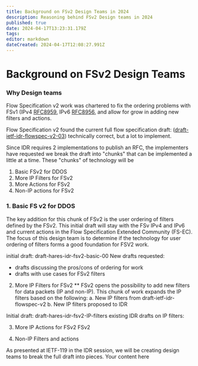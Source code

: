 ```yaml
---
title: Background on FSv2 Design Teams in 2024 
description: Reasoning behind FSv2 Design teams in 2024 
published: true
date: 2024-04-17T13:23:31.179Z
tags: 
editor: markdown
dateCreated: 2024-04-17T12:08:27.991Z
---
```


# Background on FSv2 Design Teams

### Why Design teams 
Flow Specification v2 work was chartered to fix the ordering problems with FSv1 (IPv4 [RFC8959](https://datatracker.ietf.org/doc/rfc8955/), IPv6 [RFC8956](https://datatracker.ietf.org/doc/rfc8956/), and allow for grow in adding new filters and actions. 

Flow Specification v2 found the current full flow specification draft: 
([draft-ietf-idr-flowspec-v2-03](https://datatracker.ietf.org/doc/draft-ietf-idr-flowspec-v2/)) technically correct, but a lot to implement.  


Since IDR requires 2 implementations to publish an RFC, the implementers have requested we break the draft into "chunks" that can be 
implemented a little at a time.  These "chunks" of technology will be
1. Basic FSv2 for DDOS  
2. More IP Filters for FSv2
3. More Actions for FSv2
4. Non-IP actions for FSv2 


### 1. Basic FS v2 for DDOS   
The key addition for this chunk of FSv2 is the user ordering of filters defined by the FSv2. 
This initial draft will stay with the FSv IPv4 and IPv6 and current actions in the Flow Specification Extended Community (FS-EC).  The focus of this design team is to determine if the technology for user ordering of filters forms a good foundation for FSV2 work. 

initial draft:  draft-hares-idr-fsv2-basic-00 
New drafts requested: 
- drafts discussing the pros/cons of ordering for work 
- drafts with use cases for FSv2 filters 

2. More IP Filters for FSv2  **
FSv2 opens the possibility to add new filters for data packets (IP and non-IP). This chunk of work expands the IP filters based on the following: 
a. New IP filters from draft-ietf-idr-flowspec-v2 
b. New IP filters proposed to IDR 

Initial draft: draft-hares-idr-fsv2-IP-filters
existing IDR drafts on IP filters: 

3. More IP Actions for FSv2 
FSv2 

4. Non-IP Filters and actions 


As presented at IETF-119 in the IDR session, we will be creating design teams to break the full draft into pieces. 
Your content here